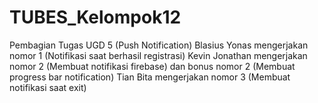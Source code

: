 # TUBES_Kelompok12

Pembagian Tugas UGD 5 (Push Notification)
Blasius Yonas mengerjakan nomor 1 (Notifikasi saat berhasil registrasi)
Kevin Jonathan mengerjakan nomor 2 (Membuat notifikasi firebase) dan bonus nomor 2 (Membuat progress bar notification)
Tian Bita mengerjakan nomor 3 (Membuat notifikasi saat exit)
